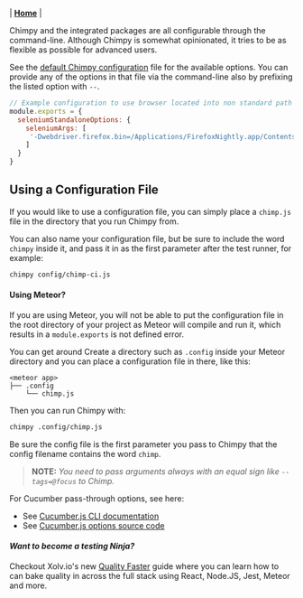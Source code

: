 | **[Home](/chimpy)** |

Chimpy and the integrated packages are all configurable through the command-line. Although Chimpy is somewhat opinionated, it tries to be as flexible as possible for advanced users. 

See the [default Chimpy configuration](https://github.com/TheBrainFamily/chimpy/blob/master/src/bin/default.js) file for the available options. You can provide any of the options in that file via the command-line also by prefixing the listed option with `--`.

```javascript
// Example configuration to use browser located into non standard path
module.exports = {
  seleniumStandaloneOptions: {
    seleniumArgs: [
     '-Dwebdriver.firefox.bin=/Applications/FirefoxNightly.app/Contents/MacOS/firefox-bin'
    ]
  }
}
```
## Using a Configuration File
If you would like to use a configuration file, you can simply place a `chimp.js` file in the directory that you run Chimpy from.

You can also name your configuration file, but be sure to include the word `chimpy` inside it, and pass it in as the first parameter after the test runner, for example:

```bash
chimpy config/chimp-ci.js 
```

#### Using Meteor?
If you are using Meteor, you will not be able to put the configuration file in the root directory of your project as Meteor will compile and run it, which results in a `module.exports` is not defined error.

You can get around Create a directory such as `.config` inside your Meteor directory and you can place a configuration file in there, like this:

```
<meteor app>
├── .config
    └── chimp.js
```

Then you can run Chimpy with:

```bash
chimpy .config/chimp.js
```

Be sure the config file is the first parameter you pass to Chimpy that the config filename contains the word `chimp`.

> **NOTE:** 
> *You need to pass arguments always with an equal sign like `--tags=@focus` to Chimp.*

For Cucumber pass-through options, see here:
* See [Cucumber.js CLI documentation](https://github.com/cucumber/cucumber-js#cli)
* See [Cucumber.js options source code](https://github.com/cucumber/cucumber-js/blob/v0.9.2/lib/cucumber/cli.js#L24-L43)

#### *Want to become a testing Ninja?*

Checkout Xolv.io's new [Quality Faster](https://www.qualityfaster.com/?utm_source=XolvOSS&utm_medium=OSSDocs&utm_content=ChimpRM-Home&utm_campaign=QFLaunch) guide where you can learn how to can bake quality in across the full stack using React, Node.JS, Jest, Meteor and more.
